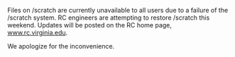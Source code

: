 Files on /scratch are currently unavailable to all users due to a failure of the /scratch system. RC engineers are attempting to restore /scratch this weekend. Updates will be posted on the RC home page, www.rc.virginia.edu.
 
We apologize for the inconvenience.
